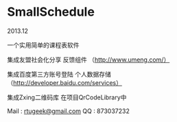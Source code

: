 SmallSchedule
=============
2013.12

一个实用简单的课程表软件

集成友盟社会化分享 反馈组件 （http://www.umeng.com/）

集成百度第三方账号登陆 个人数据存储 （http://developer.baidu.com/services）

集成Zxing二维码库 在项目QrCodeLibrary中

Mail : rtugeek@gmail.com
QQ : 873037232
